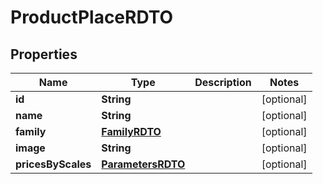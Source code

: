 

# ProductPlaceRDTO


## Properties

Name | Type | Description | Notes
------------ | ------------- | ------------- | -------------
**id** | **String** |  |  [optional]
**name** | **String** |  |  [optional]
**family** | [**FamilyRDTO**](FamilyRDTO.md) |  |  [optional]
**image** | **String** |  |  [optional]
**pricesByScales** | [**ParametersRDTO**](ParametersRDTO.md) |  |  [optional]



